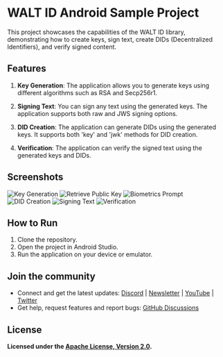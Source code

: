 # WALT ID Android Sample Project

This project showcases the capabilities of the WALT ID library, demonstrating how to create keys, sign text, create DIDs (Decentralized Identifiers), and verify signed content.

## Features

1. **Key Generation**: The application allows you to generate keys using different algorithms such as RSA and Secp256r1.

2. **Signing Text**: You can sign any text using the generated keys. The application supports both raw and JWS signing options.

3. **DID Creation**: The application can generate DIDs using the generated keys. It supports both 'key' and 'jwk' methods for DID creation.

4. **Verification**: The application can verify the signed text using the generated keys and DIDs.

## Screenshots

![Key Generation](screenshots/key_generation_screen.png) ![Retrieve Public Key](screenshots/retrieve_public_key_screen.png) ![Biometrics Prompt](screenshots/biometrics_prompt.png) ![DID Creation](screenshots/did_creation_screen.png) ![Signing Text](screenshots/signing_text_screen.png) ![Verification](screenshots/verification_screen.png)

## How to Run

1. Clone the repository.
2. Open the project in Android Studio.
3. Run the application on your device or emulator.

## Join the community

* Connect and get the latest updates: <a href="https://discord.gg/AW8AgqJthZ">Discord</a> | <a href="https://walt.id/newsletter">Newsletter</a> | <a href="https://www.youtube.com/channel/UCXfOzrv3PIvmur_CmwwmdLA">YouTube</a> | <a href="https://mobile.twitter.com/walt_id" target="_blank">Twitter</a>
* Get help, request features and report bugs: <a href="https://github.com/walt-id/.github/discussions" target="_blank">GitHub Discussions</a>

## License

**Licensed under the [Apache License, Version 2.0](https://github.com/walt-id/waltid-ssikit/blob/master/LICENSE).**